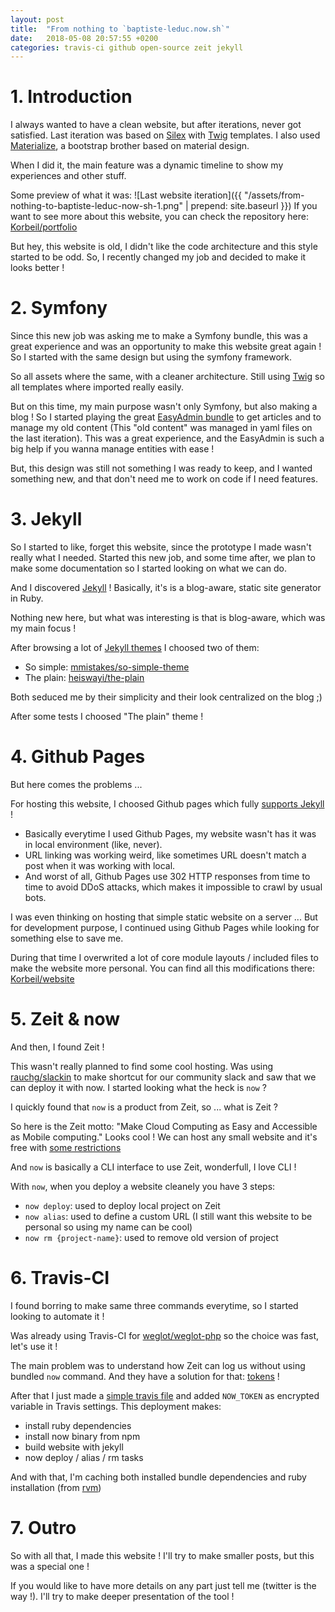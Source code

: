 ```yaml
---
layout: post
title:  "From nothing to `baptiste-leduc.now.sh`"
date:   2018-05-08 20:57:55 +0200
categories: travis-ci github open-source zeit jekyll
---
```


# 1. Introduction

I always wanted to have a clean website, but after iterations, never got satisfied.
Last iteration was based on [Silex](https://silex.symfony.com/) with [Twig](https://twig.symfony.com/) templates.
I also used [Materialize](https://materializecss.com/), a bootstrap brother based on material design.

When I did it, the main feature was a dynamic timeline to show my experiences and other stuff.

Some preview of what it was:
![Last website iteration]({{ "/assets/from-nothing-to-baptiste-leduc-now-sh-1.png" | prepend: site.baseurl }})
If you want to see more about this website, you can check the repository here: [Korbeil/portfolio](https://github.com/Korbeil/portfolio)

But hey, this website is old, I didn't like the code architecture and this style started to be odd.
So, I recently changed my job and decided to make it looks better !

# 2. Symfony

Since this new job was asking me to make a Symfony bundle, this was a great experience and was an opportunity to make this website great again !
So I started with the same design but using the symfony framework.

So all assets where the same, with a cleaner architecture.
Still using [Twig](https://twig.symfony.com/) so all templates where imported really easily.

But on this time, my main purpose wasn't only Symfony, but also making a blog !
So I started playing the great [EasyAdmin bundle](https://symfony.com/doc/master/bundles/EasyAdminBundle/index.html) to get articles and to manage my old content (This "old content" was managed in yaml files on the last iteration).
This was a great experience, and the EasyAdmin is such a big help if you wanna manage entities with ease !

But, this design was still not something I was ready to keep, and I wanted something new, and that don't need me to work on code if I need features.

# 3. Jekyll

So I started to like, forget this website, since the prototype I made wasn't really what I needed.
Started this new job, and some time after, we plan to make some documentation so I started looking on what we can do.

And I discovered [Jekyll](https://jekyllrb.com/) !
Basically, it's is a blog-aware, static site generator in Ruby.

Nothing new here, but what was interesting is that is blog-aware, which was my main focus !

After browsing a lot of [Jekyll themes](http://themes.jekyllrc.org/) I choosed two of them:
- So simple: [mmistakes/so-simple-theme](https://github.com/mmistakes/so-simple-theme)
- The plain: [heiswayi/the-plain](https://github.com/heiswayi/the-plain)

Both seduced me by their simplicity and their look centralized on the blog ;)

After some tests I choosed "The plain" theme !

# 4. Github Pages

But here comes the problems ...

For hosting this website, I choosed Github pages which fully [supports Jekyll](https://help.github.com/articles/using-jekyll-as-a-static-site-generator-with-github-pages/) !

- Basically everytime I used Github Pages, my website wasn't has it was in local environment (like, never).
- URL linking was working weird, like sometimes URL doesn't match a post when it was working with local.
- And worst of all, Github Pages use 302 HTTP responses from time to time to avoid DDoS attacks, which makes it impossible to crawl by usual bots.

I was even thinking on hosting that simple static website on a server ...
But for development purpose, I continued using Github Pages while looking for something else to save me.

During that time I overwrited a lot of core module layouts / included files to make the website more personal.
You can find all this modifications there: [Korbeil/website](https://github.com/Korbeil/website)

# 5. Zeit & now

And then, I found Zeit !

This wasn't really planned to find some cool hosting.
Was using [rauchg/slackin](https://github.com/rauchg/slackin) to make shortcut for our community slack and saw that we can deploy it with now.
I started looking what the heck is `now` ?

I quickly found that `now` is a product from Zeit, so ... what is Zeit ?

So here is the Zeit motto: "Make Cloud Computing as Easy and Accessible as Mobile computing."
Looks cool ! We can host any small website and it's free with [some restrictions](https://zeit.co/pricing)

And `now` is basically a CLI interface to use Zeit, wonderfull, I love CLI !

With `now`, when you deploy a website cleanely you have 3 steps:
- `now deploy`: used to deploy local project on Zeit
- `now alias`: used to define a custom URL (I still want this website to be personal so using my name can be cool)
- `now rm {project-name}`: used to remove old version of project

# 6. Travis-CI

I found borring to make same three commands everytime, so I started looking to automate it !

Was already using Travis-CI for [weglot/weglot-php](https://github.com/weglot/weglot-php/blob/develop/.travis.yml) so the choice was fast, let's use it !

The main problem was to understand how Zeit can log us without using bundled `now` command.
And they have a solution for that: [tokens](https://zeit.co/blog/introducing-api-tokens-management) !

After that I just made a [simple travis file](https://github.com/Korbeil/website/blob/master/.travis.yml) and added `NOW_TOKEN` as encrypted variable in Travis settings.
This deployment makes:
- install ruby dependencies
- install now binary from npm
- build website with jekyll
- now deploy / alias / rm tasks

And with that, I'm caching both installed bundle dependencies and ruby installation (from [rvm](https://rvm.io/))

# 7. Outro

So with all that, I made this website !
I'll try to make smaller posts, but this was a special one !

If you would like to have more details on any part just tell me (twitter is the way !).
I'll try to make deeper presentation of the tool !